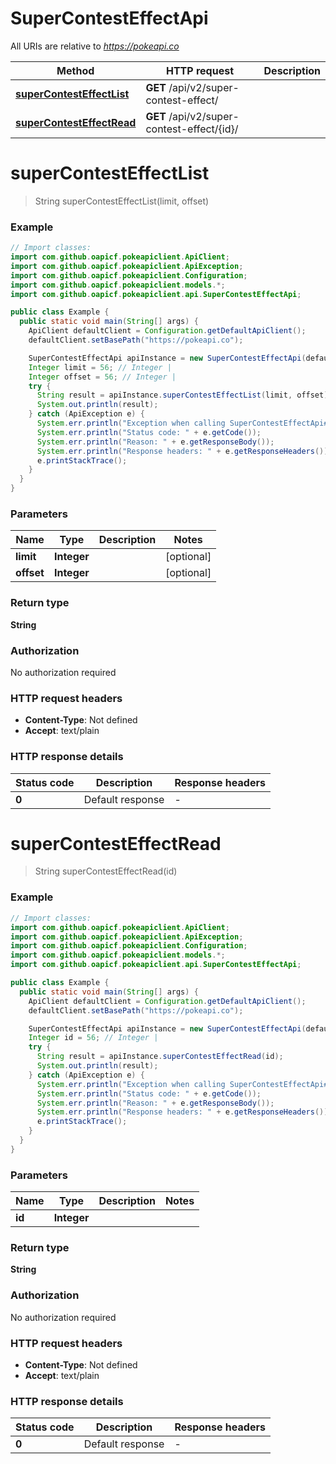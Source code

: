 # SuperContestEffectApi

All URIs are relative to *https://pokeapi.co*

| Method | HTTP request | Description |
|------------- | ------------- | -------------|
| [**superContestEffectList**](SuperContestEffectApi.md#superContestEffectList) | **GET** /api/v2/super-contest-effect/ |  |
| [**superContestEffectRead**](SuperContestEffectApi.md#superContestEffectRead) | **GET** /api/v2/super-contest-effect/{id}/ |  |


<a id="superContestEffectList"></a>
# **superContestEffectList**
> String superContestEffectList(limit, offset)



### Example
```java
// Import classes:
import com.github.oapicf.pokeapiclient.ApiClient;
import com.github.oapicf.pokeapiclient.ApiException;
import com.github.oapicf.pokeapiclient.Configuration;
import com.github.oapicf.pokeapiclient.models.*;
import com.github.oapicf.pokeapiclient.api.SuperContestEffectApi;

public class Example {
  public static void main(String[] args) {
    ApiClient defaultClient = Configuration.getDefaultApiClient();
    defaultClient.setBasePath("https://pokeapi.co");

    SuperContestEffectApi apiInstance = new SuperContestEffectApi(defaultClient);
    Integer limit = 56; // Integer | 
    Integer offset = 56; // Integer | 
    try {
      String result = apiInstance.superContestEffectList(limit, offset);
      System.out.println(result);
    } catch (ApiException e) {
      System.err.println("Exception when calling SuperContestEffectApi#superContestEffectList");
      System.err.println("Status code: " + e.getCode());
      System.err.println("Reason: " + e.getResponseBody());
      System.err.println("Response headers: " + e.getResponseHeaders());
      e.printStackTrace();
    }
  }
}
```

### Parameters

| Name | Type | Description  | Notes |
|------------- | ------------- | ------------- | -------------|
| **limit** | **Integer**|  | [optional] |
| **offset** | **Integer**|  | [optional] |

### Return type

**String**

### Authorization

No authorization required

### HTTP request headers

 - **Content-Type**: Not defined
 - **Accept**: text/plain

### HTTP response details
| Status code | Description | Response headers |
|-------------|-------------|------------------|
| **0** | Default response |  -  |

<a id="superContestEffectRead"></a>
# **superContestEffectRead**
> String superContestEffectRead(id)



### Example
```java
// Import classes:
import com.github.oapicf.pokeapiclient.ApiClient;
import com.github.oapicf.pokeapiclient.ApiException;
import com.github.oapicf.pokeapiclient.Configuration;
import com.github.oapicf.pokeapiclient.models.*;
import com.github.oapicf.pokeapiclient.api.SuperContestEffectApi;

public class Example {
  public static void main(String[] args) {
    ApiClient defaultClient = Configuration.getDefaultApiClient();
    defaultClient.setBasePath("https://pokeapi.co");

    SuperContestEffectApi apiInstance = new SuperContestEffectApi(defaultClient);
    Integer id = 56; // Integer | 
    try {
      String result = apiInstance.superContestEffectRead(id);
      System.out.println(result);
    } catch (ApiException e) {
      System.err.println("Exception when calling SuperContestEffectApi#superContestEffectRead");
      System.err.println("Status code: " + e.getCode());
      System.err.println("Reason: " + e.getResponseBody());
      System.err.println("Response headers: " + e.getResponseHeaders());
      e.printStackTrace();
    }
  }
}
```

### Parameters

| Name | Type | Description  | Notes |
|------------- | ------------- | ------------- | -------------|
| **id** | **Integer**|  | |

### Return type

**String**

### Authorization

No authorization required

### HTTP request headers

 - **Content-Type**: Not defined
 - **Accept**: text/plain

### HTTP response details
| Status code | Description | Response headers |
|-------------|-------------|------------------|
| **0** | Default response |  -  |

